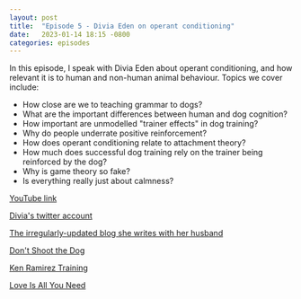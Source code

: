 ```yaml
---
layout: post
title:  "Episode 5 - Divia Eden on operant conditioning"
date:   2023-01-14 18:15 -0800
categories: episodes
---
```


In this episode, I speak with Divia Eden about operant conditioning, and how relevant it is to human and non-human animal behaviour. Topics we cover include:
- How close are we to teaching grammar to dogs?
- What are the important differences between human and dog cognition?
- How important are unmodelled "trainer effects" in dog training?
- Why do people underrate positive reinforcement?
- How does operant conditioning relate to attachment theory?
- How much does successful dog training rely on the trainer being reinforced by the dog?
- Why is game theory so fake?
- Is everything really just about calmness?

[YouTube link](https://youtu.be/4pinA4wwcLU)

[Divia's twitter account](https://twitter.com/diviacaroline "Twitter @diviacaroline")

[The irregularly-updated blog she writes with her husband](http://becomingeden.com/ "Becoming Eden")

[Don't Shoot the Dog](https://www.amazon.com/Dont-Shoot-Dog-Teaching-Training/dp/0553380397 "Don't Shoot the Dog (Amazon.com link)")

[Ken Ramirez Training](https://www.kenramireztraining.com/ "Ken Ramirez Training")

[Love Is All You Need](https://www.amazon.com/Love-All-You-Need-Revolutionary/dp/0812996178 "Love Is All You Need (Amazon.com link)")
